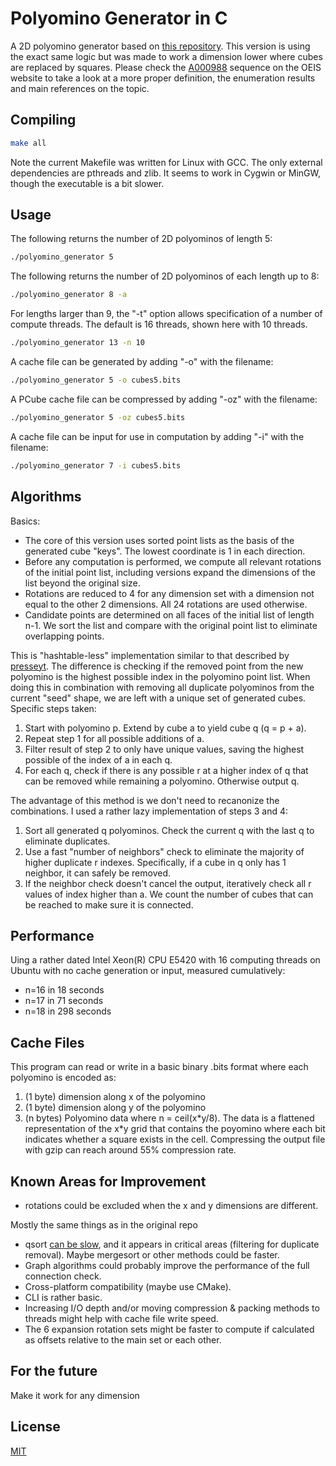 # Polyomino Generator in C

A 2D polyomino generator based on [this repository](https://github.com/snowmanam2/SnowmanPolycubeGenerator). This version is using the exact same logic but was made to work a dimension lower where cubes are replaced by squares.
Please check the [A000988](https://oeis.org/A000988) sequence on the OEIS website to take a look at a more proper definition, the enumeration results and main references on the topic.

## Compiling

```bash
make all
```

Note the current Makefile was written for Linux with GCC. The only external dependencies are pthreads and zlib. It seems to work in Cygwin or MinGW, though the executable is a bit slower.

## Usage
The following returns the number of 2D polyominos of length 5:
```bash
./polyomino_generator 5
```

The following returns the number of 2D polyominos of each length up to 8:
```bash
./polyomino_generator 8 -a
```

For lengths larger than 9, the "-t" option allows specification of a number of compute threads. The default is 16 threads, shown here with 10 threads.
```bash
./polyomino_generator 13 -n 10
```

A cache file can be generated by adding "-o" with the filename:
```bash
./polyomino_generator 5 -o cubes5.bits
```

A PCube cache file can be compressed by adding "-oz" with the filename:
```bash
./polyomino_generator 5 -oz cubes5.bits
```

A cache file can be input for use in computation by adding "-i" with the filename:
```bash
./polyomino_generator 7 -i cubes5.bits
```

## Algorithms

Basics:
- The core of this version uses sorted point lists as the basis of the generated cube "keys". The lowest coordinate is 1 in each direction.
- Before any computation is performed, we compute all relevant rotations of the initial point list, including versions expand the dimensions of the list beyond the original size.
- Rotations are reduced to 4 for any dimension set with a dimension not equal to the other 2 dimensions. All 24 rotations are used otherwise.
- Candidate points are determined on all faces of the initial list of length n-1. We sort the list and compare with the original point list to eliminate overlapping points.

This is "hashtable-less" implementation similar to that described by [presseyt](https://github.com/mikepound/opencubes/issues/11). The difference is checking if the removed point from the new polyomino is the highest possible index in the polyomino point list. When doing this in combination with removing all duplicate polyominos from the current "seed" shape, we are left with a unique set of generated cubes. Specific steps taken:
1. Start with polyomino p. Extend by cube a to yield cube q (q = p + a).
2. Repeat step 1 for all possible additions of a.
3. Filter result of step 2 to only have unique values, saving the highest possible of the index of a in each q.
4. For each q, check if there is any possible r at a higher index of q that can be removed while remaining a polyomino. Otherwise output q.

The advantage of this method is we don't need to recanonize the combinations. I used a rather lazy implementation of steps 3 and 4:
1. Sort all generated q polyominos. Check the current q with the last q to eliminate duplicates.
2. Use a fast "number of neighbors" check to eliminate the majority of higher duplicate r indexes. Specifically, if a cube in q only has 1 neighbor, it can safely be removed.
3. If the neighbor check doesn't cancel the output, iteratively check all r values of index higher than a. We count the number of cubes that can be reached to make sure it is connected. 

## Performance

Uing a rather dated Intel Xeon(R) CPU E5420 with 16 computing threads on Ubuntu with no cache generation or input, measured cumulatively:
- n=16 in 18 seconds
- n=17 in 71 seconds
- n=18 in 298 seconds

## Cache Files

This program can read or write in a basic binary .bits format where each polyomino is encoded as:
1. (1 byte) dimension along x of the polyomino
2. (1 byte) dimension along y of the polyomino
2. (n bytes) Polyomino data where n = ceil(x\*y/8). The data is a flattened representation of the x*y grid that contains the poyomino where each bit indicates whether a square exists in the cell.
Compressing the output file with gzip can reach around 55% compression rate.

## Known Areas for Improvement
- rotations could be excluded when the x and y dimensions are different.

Mostly the same things as in the original repo
- qsort [can be slow](https://travisdowns.github.io/blog/2019/05/22/sorting.html), and it appears in critical areas (filtering for duplicate removal). Maybe mergesort or other methods could be faster.
- Graph algorithms could probably improve the performance of the full connection check.
- Cross-platform compatibility (maybe use CMake).
- CLI is rather basic.
- Increasing I/O depth and/or moving compression & packing methods to threads might help with cache file write speed.
- The 6 expansion rotation sets might be faster to compute if calculated as offsets relative to the main set or each other.

## For the future
Make it work for any dimension

## License

[MIT](https://choosealicense.com/licenses/mit/)
